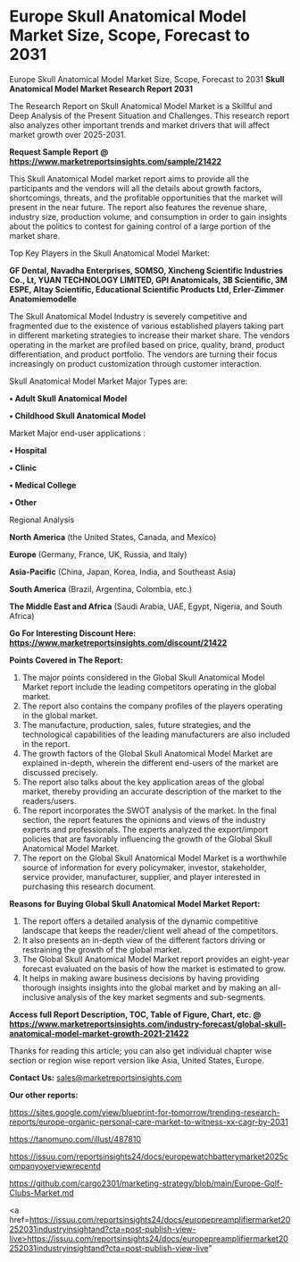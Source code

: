 # Europe Skull Anatomical Model Market Size, Scope, Forecast to 2031
Europe Skull Anatomical Model Market Size, Scope, Forecast to 2031
<strong>Skull Anatomical Model Market Research Report 2031</strong>

The Research Report on Skull Anatomical Model Market is a Skillful and Deep Analysis of the Present Situation and Challenges. This research report also analyzes other important trends and market drivers that will affect market growth over 2025-2031.

<strong>Request Sample Report @ <a href=https://www.marketreportsinsights.com/sample/21422>https://www.marketreportsinsights.com/sample/21422</a></strong>

This Skull Anatomical Model market report aims to provide all the participants and the vendors will all the details about growth factors, shortcomings, threats, and the profitable opportunities that the market will present in the near future. The report also features the revenue share, industry size, production volume, and consumption in order to gain insights about the politics to contest for gaining control of a large portion of the market share.

Top Key Players in the Skull Anatomical Model Market:

<strong>GF Dental, Navadha Enterprises, SOMSO, Xincheng Scientific Industries Co., Lt, YUAN TECHNOLOGY LIMITED, GPI Anatomicals, 3B Scientific, 3M ESPE, Altay Scientific, Educational Scientific Products Ltd, Erler-Zimmer Anatomiemodelle</strong>

The Skull Anatomical Model Industry is severely competitive and fragmented due to the existence of various established players taking part in different marketing strategies to increase their market share. The vendors operating in the market are profiled based on price, quality, brand, product differentiation, and product portfolio. The vendors are turning their focus increasingly on product customization through customer interaction.

Skull Anatomical Model Market Major Types are:

<strong>• Adult Skull Anatomical Model

• Childhood Skull Anatomical Model</strong>

Market Major end-user applications :

<strong>• Hospital

• Clinic

• Medical College

• Other</strong>

Regional Analysis

</u><strong><b>North America</b></strong> (the United States, Canada, and Mexico)

<strong><b>Europe </b></strong>(Germany, France, UK, Russia, and Italy)

<strong><b>Asia-Pacific</b></strong> (China, Japan, Korea, India, and Southeast Asia)

<strong><b>South America</b></strong> (Brazil, Argentina, Colombia, etc.)

<strong><b>The Middle East and Africa</b></strong> (Saudi Arabia, UAE, Egypt, Nigeria, and South Africa)

<strong>Go For Interesting Discount Here: <a href=https://www.marketreportsinsights.com/discount/21422>https://www.marketreportsinsights.com/discount/21422</a></strong>

<strong>Points Covered in The Report:</strong>
<ol>
  <li>The major points considered in the Global Skull Anatomical Model Market report include the leading competitors operating in the global market.</li>
  <li>The report also contains the company profiles of the players operating in the global market.</li>
  <li>The manufacture, production, sales, future strategies, and the technological capabilities of the leading manufacturers are also included in the report.</li>
  <li>The growth factors of the Global Skull Anatomical Model Market are explained in-depth, wherein the different end-users of the market are discussed precisely.</li>
  <li>The report also talks about the key application areas of the global market, thereby providing an accurate description of the market to the readers/users.</li>
  <li>The report incorporates the SWOT analysis of the market. In the final section, the report features the opinions and views of the industry experts and professionals. The experts analyzed the export/import policies that are favorably influencing the growth of the Global Skull Anatomical Model Market.</li>
  <li>The report on the Global Skull Anatomical Model Market is a worthwhile source of information for every policymaker, investor, stakeholder, service provider, manufacturer, supplier, and player interested in purchasing this research document.</li>
</ol>
<strong>Reasons for Buying Global Skull Anatomical Model Market Report:</strong>

<ol>
  <li>The report offers a detailed analysis of the dynamic competitive landscape that keeps the reader/client well ahead of the competitors.</li>
  <li>It also presents an in-depth view of the different factors driving or restraining the growth of the global market.</li>
  <li>The Global Skull Anatomical Model Market report provides an eight-year forecast evaluated on the basis of how the market is estimated to grow.</li>
  <li>It helps in making aware business decisions by having providing thorough insights insights into the global market and by making an all-inclusive analysis of the key market segments and sub-segments.</li>
</ol>
<strong>Access full Report Description, TOC, Table of Figure, Chart, etc. @ <a href=https://www.marketreportsinsights.com/industry-forecast/global-skull-anatomical-model-market-growth-2021-21422>https://www.marketreportsinsights.com/industry-forecast/global-skull-anatomical-model-market-growth-2021-21422</a></strong>


Thanks for reading this article; you can also get individual chapter wise section or region wise report version like Asia, United States, Europe.

<strong>Contact Us:</strong>
sales@marketreportsinsights.com

<strong>Our other reports:</strong>

<a href=https://sites.google.com/view/blueprint-for-tomorrow/trending-research-reports/europe-organic-personal-care-market-to-witness-xx-cagr-by-2031>https://sites.google.com/view/blueprint-for-tomorrow/trending-research-reports/europe-organic-personal-care-market-to-witness-xx-cagr-by-2031</a>

<a href=https://tanomuno.com/illust/487810>https://tanomuno.com/illust/487810</a>

<a href=https://issuu.com/reportsinsights24/docs/europewatchbatterymarket2025companyoverviewrecentd>https://issuu.com/reportsinsights24/docs/europewatchbatterymarket2025companyoverviewrecentd</a>

<a href=https://github.com/cargo2301/marketing-strategy/blob/main/Europe-Golf-Clubs-Market.md>https://github.com/cargo2301/marketing-strategy/blob/main/Europe-Golf-Clubs-Market.md</a>

<a href=https://issuu.com/reportsinsights24/docs/europepreamplifiermarket20252031industryinsightand?cta=post-publish-view-live>https://issuu.com/reportsinsights24/docs/europepreamplifiermarket20252031industryinsightand?cta=post-publish-view-live</a>"
